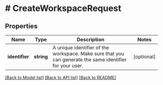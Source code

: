 # # CreateWorkspaceRequest

## Properties

Name | Type | Description | Notes
------------ | ------------- | ------------- | -------------
**identifier** | **string** | A unique identifier of the workspace. Make sure that you can generate the same identifier for your user. | [optional]

[[Back to Model list]](../../README.md#models) [[Back to API list]](../../README.md#endpoints) [[Back to README]](../../README.md)
